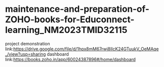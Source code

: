 # maintenance-and-preparation-of-ZOHO-books-for-Educonnect-learning_NM2023TMID32115
project demonstration link:https://drive.google.com/file/d/1hpx8mM67rwj8IIcK24GTuukV_OeMAqe_/view?usp=sharing
dashboard link:https://books.zoho.in/app/60024387896#/home/dashboard
